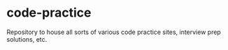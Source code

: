 # code-practice
Repository to house all sorts of various code practice sites, interview prep solutions, etc.
